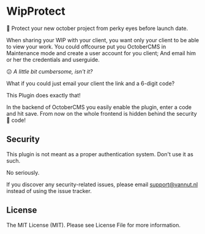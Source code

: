 # WipProtect
:eyes: Protect your new october project from perky eyes before launch date.

When sharing your WIP with your client, you want only your client to be able to
view your work.
You could offcourse put you OctoberCMS in Maintenance mode and create a user account
for you client; And email him or her the credentials and userguide.

:confused: *A little bit cumbersome, isn't it?*

What if you could just email your client the link and a 6-digit code?

This Plugin does exactly that!

In the  backend of OctoberCMS you easily enable the plugin, enter a code and hit save. From now on the whole frontend is hidden behind the  security :key: code!

## Security
This plugin is not meant as a proper authentication system. Don't use it as such.

No seriously.

If you discover any security-related issues, please email support@vannut.nl instead of using the issue tracker.

## License
The MIT License (MIT). Please see License File for more information.